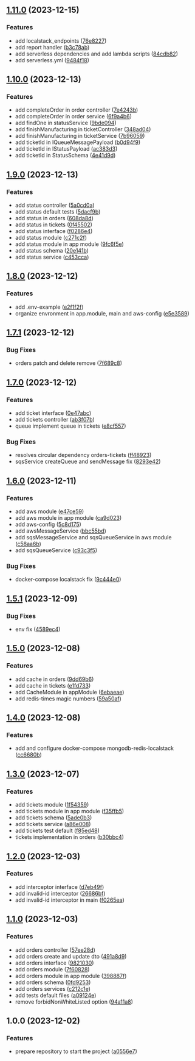 ## [1.11.0](https://github.com/WanderDinizVeloso/queue-free/compare/1.10.0...1.11.0) (2023-12-15)


### Features

* add localstack_endpoints ([76e8227](https://github.com/WanderDinizVeloso/queue-free/commit/76e8227e3b7a696508f60d3456bf823924e6b397))
* add report handler ([b3c78ab](https://github.com/WanderDinizVeloso/queue-free/commit/b3c78ab492a5b997bbebb8297f752b7c823b762f))
* add serverless dependencies and add lambda scripts ([84cdb82](https://github.com/WanderDinizVeloso/queue-free/commit/84cdb82644709df5f2e3151727e5cf54b5009499))
* add serverless.yml ([9484f18](https://github.com/WanderDinizVeloso/queue-free/commit/9484f186d04459f087d29ab1375d77a64b5eb166))

## [1.10.0](https://github.com/WanderDinizVeloso/queue-free/compare/1.9.0...1.10.0) (2023-12-13)


### Features

* add completeOrder in order controller ([7e4243b](https://github.com/WanderDinizVeloso/queue-free/commit/7e4243b34e933e17f95ff261836bfe70016837d1))
* add completeOrder in order service ([6f9a4b6](https://github.com/WanderDinizVeloso/queue-free/commit/6f9a4b6b18712198546eca829587e0effc761996))
* add findOne in statusService ([9bde094](https://github.com/WanderDinizVeloso/queue-free/commit/9bde0947346f9325d866bcda1d347d2aa09afffc))
* add finishManufacturing in ticketController ([348ad04](https://github.com/WanderDinizVeloso/queue-free/commit/348ad04c3f7411dd79c6341b46e101c03fcdfac7))
* add finishManufacturing in ticketService ([7b96059](https://github.com/WanderDinizVeloso/queue-free/commit/7b960597566c9a5877472953ed786ffd4b945eab))
* add ticketId in IQueueMessagePayload ([b0d94f9](https://github.com/WanderDinizVeloso/queue-free/commit/b0d94f97930b5137a5a23c87577cd78bae030a21))
* add ticketId in IStatusPayload ([ac383d3](https://github.com/WanderDinizVeloso/queue-free/commit/ac383d35470adb45faac53d0ef53ead366dd279c))
* add ticketId in StatusSchema ([4e41d9d](https://github.com/WanderDinizVeloso/queue-free/commit/4e41d9d1555a099d6c4b3668cf660f6f807306f3))

## [1.9.0](https://github.com/WanderDinizVeloso/queue-free/compare/1.8.0...1.9.0) (2023-12-13)


### Features

* add status controller ([5a0cd0a](https://github.com/WanderDinizVeloso/queue-free/commit/5a0cd0a9bb1f7040ce37fb2db09b64698a2b6ef9))
* add status default tests ([5dacf9b](https://github.com/WanderDinizVeloso/queue-free/commit/5dacf9be254ab4b5b5daaf9d34cda1ad3e0dee3c))
* add status in orders ([608da8d](https://github.com/WanderDinizVeloso/queue-free/commit/608da8df6eac8f930a238f5f0a57acd78f94eae4))
* add status in tickets ([0f45502](https://github.com/WanderDinizVeloso/queue-free/commit/0f45502618982d646b220958a3344002169cb887))
* add status interface ([f0286e4](https://github.com/WanderDinizVeloso/queue-free/commit/f0286e440effeccb19719525436a2f77719c7ea8))
* add status module ([c271c2f](https://github.com/WanderDinizVeloso/queue-free/commit/c271c2f769bd450781e29d0b5f2a1aaab18d390b))
* add status module in app module ([9fc6f5e](https://github.com/WanderDinizVeloso/queue-free/commit/9fc6f5e444a1d299202c540b1b5c2b4831fde3c5))
* add status schema ([20e141b](https://github.com/WanderDinizVeloso/queue-free/commit/20e141b262c907de1980f5ea7bbb43903a5ff072))
* add status service ([c453cca](https://github.com/WanderDinizVeloso/queue-free/commit/c453ccad27ee4a80ef4f7bf97c4c937a075c4f2d))

## [1.8.0](https://github.com/WanderDinizVeloso/queue-free/compare/1.7.1...1.8.0) (2023-12-12)


### Features

* add .env-example ([e2f1f2f](https://github.com/WanderDinizVeloso/queue-free/commit/e2f1f2f11af4f00fd39010f76e9c73c96309651f))
* organize envronment in app.module, main and aws-config ([e5e3589](https://github.com/WanderDinizVeloso/queue-free/commit/e5e358942e00da2878265b3a6ad13e11c9c81e5f))

## [1.7.1](https://github.com/WanderDinizVeloso/queue-free/compare/1.7.0...1.7.1) (2023-12-12)


### Bug Fixes

* orders patch and delete remove ([7f689c8](https://github.com/WanderDinizVeloso/queue-free/commit/7f689c81ceff1d67dc239a8e1745fd89f770a2fb))

## [1.7.0](https://github.com/WanderDinizVeloso/queue-free/compare/1.6.0...1.7.0) (2023-12-12)


### Features

* add ticket interface ([0e47abc](https://github.com/WanderDinizVeloso/queue-free/commit/0e47abcecb384e995ab4b7fefcb4cc56d959d6a9))
* add tickets controller ([ab3f07b](https://github.com/WanderDinizVeloso/queue-free/commit/ab3f07bb109e22c5b308d8247d32fc2e357dda02))
* queue implement queue in tickets ([e8cf557](https://github.com/WanderDinizVeloso/queue-free/commit/e8cf55759806c5627e2bb579103ae6ba9b43b809))


### Bug Fixes

* resolves circular dependency orders-tickets ([ff48923](https://github.com/WanderDinizVeloso/queue-free/commit/ff48923668e65d6b9ae97220152e5ac234c44786))
* sqsService createQueue and sendMessage fix ([8293e42](https://github.com/WanderDinizVeloso/queue-free/commit/8293e426219cbc23cb2e5446eacc05da7d518a05))

## [1.6.0](https://github.com/WanderDinizVeloso/queue-free/compare/1.5.1...1.6.0) (2023-12-11)


### Features

* add aws module ([e47ce59](https://github.com/WanderDinizVeloso/queue-free/commit/e47ce5956a92228d27ce66248d8e4248aa80ab92))
* add aws module in app module ([ca9d023](https://github.com/WanderDinizVeloso/queue-free/commit/ca9d023148bee0776a5e524815ce70ec53282894))
* add aws-config ([5c8d175](https://github.com/WanderDinizVeloso/queue-free/commit/5c8d175f275098e6510877fc6f7575b341cd155e))
* add awsMessageService ([bbc55bd](https://github.com/WanderDinizVeloso/queue-free/commit/bbc55bdbe7b93b291d234aa2680e0d1db050b359))
* add sqsMessageService and sqsQueueService in aws module ([c58aa6b](https://github.com/WanderDinizVeloso/queue-free/commit/c58aa6bf429fc786355eae80d041337991313af5))
* add sqsQueueService ([c93c3f5](https://github.com/WanderDinizVeloso/queue-free/commit/c93c3f570c106f4684767814712c2e7af233eacd))


### Bug Fixes

* docker-compose localstack fix ([9c444e0](https://github.com/WanderDinizVeloso/queue-free/commit/9c444e03e29fa6dc7668dd8f46bc6ccb6a8a1f03))

## [1.5.1](https://github.com/WanderDinizVeloso/queue-free/compare/1.5.0...1.5.1) (2023-12-09)


### Bug Fixes

* env fix ([4589ec4](https://github.com/WanderDinizVeloso/queue-free/commit/4589ec41c5e770ca23df2e7f81db25c50feaa5cf))

## [1.5.0](https://github.com/WanderDinizVeloso/queue-free/compare/1.4.0...1.5.0) (2023-12-08)


### Features

* add cache in orders ([9dd69b6](https://github.com/WanderDinizVeloso/queue-free/commit/9dd69b663597adb6b84526377ea42ce77a9f4428))
* add cache in tickets ([e1fd733](https://github.com/WanderDinizVeloso/queue-free/commit/e1fd73376ad77effd44266466e2d151ae14dc9bb))
* add CacheModule in appModule ([6ebaeae](https://github.com/WanderDinizVeloso/queue-free/commit/6ebaeaef10b334055ea6bcfda62917ea90cd9cae))
* add redis-times magic numbers ([59a50af](https://github.com/WanderDinizVeloso/queue-free/commit/59a50af1f048083eaa4d8b3a430b38d509a80f3e))

## [1.4.0](https://github.com/WanderDinizVeloso/queue-free/compare/1.3.0...1.4.0) (2023-12-08)


### Features

* add and configure docker-compose mongodb-redis-localstack ([cc6680b](https://github.com/WanderDinizVeloso/queue-free/commit/cc6680be9ba3b399a3589e0093a991006da8dcd4))

## [1.3.0](https://github.com/WanderDinizVeloso/queue-free/compare/1.2.0...1.3.0) (2023-12-07)


### Features

* add tickets module ([1f54359](https://github.com/WanderDinizVeloso/queue-free/commit/1f54359c95a73a84f5e4fe8c1499167143321d12))
* add tickets module in app module ([f35ffb5](https://github.com/WanderDinizVeloso/queue-free/commit/f35ffb5aa1ef5cfe3806b881537100b050ff3baa))
* add tickets schema ([5ade0b3](https://github.com/WanderDinizVeloso/queue-free/commit/5ade0b3259478f4af05c3f4046dd3cfb983eade4))
* add tickets service ([a86e008](https://github.com/WanderDinizVeloso/queue-free/commit/a86e0085df5152e0d37d62b370890f563b504125))
* add tickets test default ([f85ed48](https://github.com/WanderDinizVeloso/queue-free/commit/f85ed48eec331ec894a6c6e7ddc71f33d54653b8))
* tickets implementation in orders ([b30bbc4](https://github.com/WanderDinizVeloso/queue-free/commit/b30bbc4a58ce6416b622f9888b8fa341db9e5195))

## [1.2.0](https://github.com/WanderDinizVeloso/queue-free/compare/1.1.0...1.2.0) (2023-12-03)


### Features

* add interceptor interface ([d7eb49f](https://github.com/WanderDinizVeloso/queue-free/commit/d7eb49fb12c5b814ca17439029bb80ef004afe5d))
* add invalid-id interceptor ([26686bf](https://github.com/WanderDinizVeloso/queue-free/commit/26686bfdf44f181da48b40109d72a7c9f45b6e38))
* add invalid-id interceptor in main ([f0265ea](https://github.com/WanderDinizVeloso/queue-free/commit/f0265ea2ebb19df95e61a2f05d67108916817734))

## [1.1.0](https://github.com/WanderDinizVeloso/queue-free/compare/1.0.0...1.1.0) (2023-12-03)


### Features

* add orders controller ([57ee28d](https://github.com/WanderDinizVeloso/queue-free/commit/57ee28d49c9886e6ade9c2147d12d516077ed1d7))
* add orders create and update dto ([491a8d9](https://github.com/WanderDinizVeloso/queue-free/commit/491a8d970fcef1fc7a915b2e58882aba8bc2ca7c))
* add orders interface ([9821030](https://github.com/WanderDinizVeloso/queue-free/commit/982103086818d074fb89bf924e528e4235a12373))
* add orders module ([7f60828](https://github.com/WanderDinizVeloso/queue-free/commit/7f608280a4e5d9e74bee0f0c342460f68d968f92))
* add orders module in app module ([398887f](https://github.com/WanderDinizVeloso/queue-free/commit/398887f66a5da82022bd968368ef28675210bed1))
* add orders schema ([0fd9253](https://github.com/WanderDinizVeloso/queue-free/commit/0fd9253f3b65c886e871e8ee0bab81b53b049938))
* add orders services ([c212c1e](https://github.com/WanderDinizVeloso/queue-free/commit/c212c1eb9706c47bc8376403e24442fa455063e6))
* add tests default files ([a09124e](https://github.com/WanderDinizVeloso/queue-free/commit/a09124e7ad49ab1fab8b65e7f8aaeda326cf7088))
* remove forbidNonWhiteListed option ([94a11a8](https://github.com/WanderDinizVeloso/queue-free/commit/94a11a8cd79756783448f19749e755cca7be0a66))

## 1.0.0 (2023-12-02)


### Features

* prepare repository to start the project ([a0556e7](https://github.com/WanderDinizVeloso/queue-free/commit/a0556e7c20a3dce5bbace6c4f7165816b4707da4))
